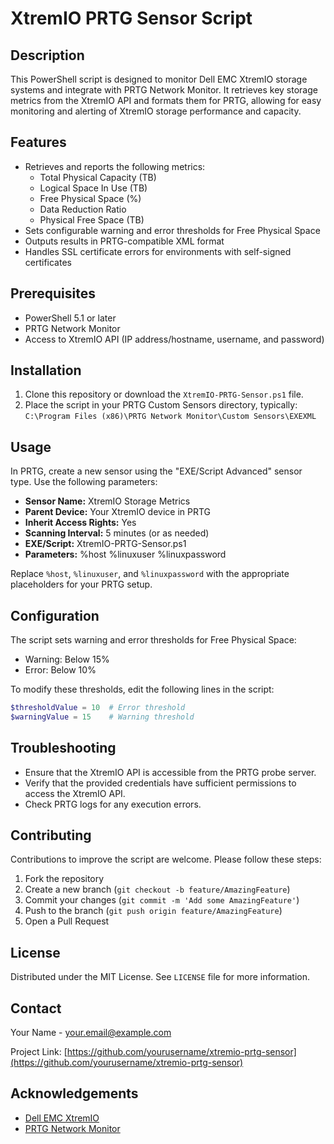 # XtremIO PRTG Sensor Script

## Description

This PowerShell script is designed to monitor Dell EMC XtremIO storage systems and integrate with PRTG Network Monitor. It retrieves key storage metrics from the XtremIO API and formats them for PRTG, allowing for easy monitoring and alerting of XtremIO storage performance and capacity.

## Features

- Retrieves and reports the following metrics:
  - Total Physical Capacity (TB)
  - Logical Space In Use (TB)
  - Free Physical Space (%)
  - Data Reduction Ratio
  - Physical Free Space (TB)
- Sets configurable warning and error thresholds for Free Physical Space
- Outputs results in PRTG-compatible XML format
- Handles SSL certificate errors for environments with self-signed certificates

## Prerequisites

- PowerShell 5.1 or later
- PRTG Network Monitor
- Access to XtremIO API (IP address/hostname, username, and password)

## Installation

1. Clone this repository or download the `XtremIO-PRTG-Sensor.ps1` file.
2. Place the script in your PRTG Custom Sensors directory, typically:
   `C:\Program Files (x86)\PRTG Network Monitor\Custom Sensors\EXEXML`

## Usage

In PRTG, create a new sensor using the "EXE/Script Advanced" sensor type. Use the following parameters:

- **Sensor Name:** XtremIO Storage Metrics
- **Parent Device:** Your XtremIO device in PRTG
- **Inherit Access Rights:** Yes
- **Scanning Interval:** 5 minutes (or as needed)
- **EXE/Script:** XtremIO-PRTG-Sensor.ps1
- **Parameters:** %host %linuxuser %linuxpassword

Replace `%host`, `%linuxuser`, and `%linuxpassword` with the appropriate placeholders for your PRTG setup.

## Configuration

The script sets warning and error thresholds for Free Physical Space:
- Warning: Below 15%
- Error: Below 10%

To modify these thresholds, edit the following lines in the script:

```powershell
$thresholdValue = 10  # Error threshold
$warningValue = 15    # Warning threshold
```

## Troubleshooting

- Ensure that the XtremIO API is accessible from the PRTG probe server.
- Verify that the provided credentials have sufficient permissions to access the XtremIO API.
- Check PRTG logs for any execution errors.

## Contributing

Contributions to improve the script are welcome. Please follow these steps:

1. Fork the repository
2. Create a new branch (`git checkout -b feature/AmazingFeature`)
3. Commit your changes (`git commit -m 'Add some AmazingFeature'`)
4. Push to the branch (`git push origin feature/AmazingFeature`)
5. Open a Pull Request

## License

Distributed under the MIT License. See `LICENSE` file for more information.

## Contact

Your Name - your.email@example.com

Project Link: [https://github.com/yourusername/xtremio-prtg-sensor](https://github.com/yourusername/xtremio-prtg-sensor)

## Acknowledgements

- [Dell EMC XtremIO](https://www.delltechnologies.com/en-us/storage/xtremio-all-flash.htm)
- [PRTG Network Monitor](https://www.paessler.com/prtg)
